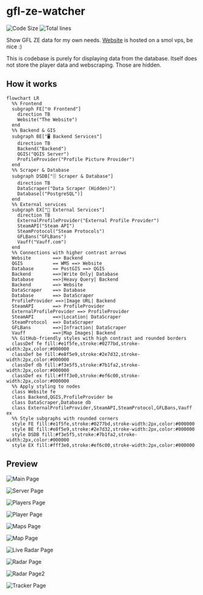 # gfl-ze-watcher
![Code Size](https://img.shields.io/github/languages/code-size/InterStella0/gfl-ze-watcher?style=flat)
![Total lines](https://tokei.rs/b1/github/InterStella0/gfl-ze-watcher?style=flat)

Show GFL ZE data for my own needs.
[Website](https://gflgraph.prettymella.site/) is hosted on a smol vps, be nice :)

This is codebase is purely for displaying data from the database. Itself does
not store the player data and webscraping. Those are hidden.

## How it works
```mermaid
flowchart LR
  %% Frontend
  subgraph FE["🌐 Frontend"]
    direction TB
    Website("The Website")
  end
  %% Backend & GIS
  subgraph BE["🖥️ Backend Services"]
    direction TB
    Backend("Backend")
    QGIS("QGIS Server")
    ProfileProvider("Profile Picture Provider")
  end
  %% Scraper & Database
  subgraph DSDB["🗄️ Scraper & Database"]
    direction TB
    DataScraper("Data Scraper (Hidden)")
    Database[("PostgreSQL")]
  end
  %% External services
  subgraph EX["🔗 External Services"]
    direction TB
    ExternalProfileProvider("External Profile Provider")
    SteamAPI("Steam API")
    SteamProtocol("Steam Protocols")
    GFLBans("GFLBans")
    Vauff("Vauff.com")
  end
  %% Connections with higher contrast arrows
  Website        ==> Backend
  QGIS           == WMS ==> Website
  Database       == PostGIS ==> QGIS
  Backend        ==>|Write Only| Database
  Database       ==>|Heavy Query| Backend
  Backend        ==> Website
  DataScraper    ==> Database
  Database       ==> DataScraper
  ProfileProvider ==>|Image URL| Backend
  SteamAPI       ==> ProfileProvider
  ExternalProfileProvider ==> ProfileProvider
  SteamAPI       ==>|Location| DataScraper
  SteamProtocol  ==> DataScraper
  GFLBans        ==>|Infraction| DataScraper
  Vauff          ==>|Map Images| Backend
  %% GitHub-friendly styles with high contrast and rounded borders
  classDef fe fill:#e1f5fe,stroke:#0277bd,stroke-width:2px,color:#000000
  classDef be fill:#e8f5e9,stroke:#2e7d32,stroke-width:2px,color:#000000
  classDef db fill:#f3e5f5,stroke:#7b1fa2,stroke-width:2px,color:#000000
  classDef ex fill:#fff3e0,stroke:#ef6c00,stroke-width:2px,color:#000000
  %% Apply styling to nodes
  class Website fe
  class Backend,QGIS,ProfileProvider be
  class DataScraper,Database db
  class ExternalProfileProvider,SteamAPI,SteamProtocol,GFLBans,Vauff ex
  %% Style subgraphs with rounded corners
  style FE fill:#e1f5fe,stroke:#0277bd,stroke-width:2px,color:#000000
  style BE fill:#e8f5e9,stroke:#2e7d32,stroke-width:2px,color:#000000
  style DSDB fill:#f3e5f5,stroke:#7b1fa2,stroke-width:2px,color:#000000
  style EX fill:#fff3e0,stroke:#ef6c00,stroke-width:2px,color:#000000
```
## Preview
![Main Page](assets/img.png)

![Server Page](assets/server.png)

![Players Page](assets/players.png)

![Player Page](assets/player.png)

![Maps Page](assets/maps.png)

![Map Page](assets/map.png)

![Live Radar Page](assets/live_radar.png)

![Radar Page](assets/radar_overall.png)

![Radar Page2](assets/radar_country.png)

![Tracker Page](assets/tracker.png)